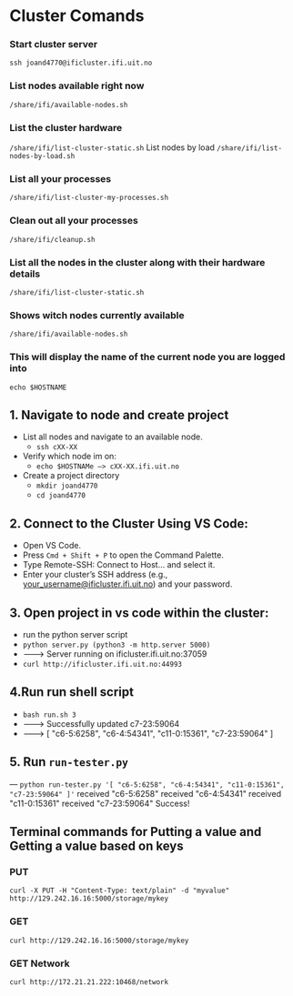 # Cluster Comands

### Start cluster server
```ssh joand4770@ificluster.ifi.uit.no```
### List nodes available right now
```/share/ifi/available-nodes.sh```
### List the cluster hardware
```/share/ifi/list-cluster-static.sh```
List nodes by load
```/share/ifi/list-nodes-by-load.sh```
### List all your processes
```/share/ifi/list-cluster-my-processes.sh```
### Clean out all your processes
```/share/ifi/cleanup.sh```

### List all the nodes in the cluster along with their hardware details
```/share/ifi/list-cluster-static.sh```
### Shows witch nodes currently available
```/share/ifi/available-nodes.sh```
### This will display the name of the current node you are logged into
```echo $HOSTNAME```

## 1. Navigate to node and create project
  - List all nodes and navigate to an available node.
    - ```ssh cXX-XX```
  - Verify which node im on:
    - ```echo $HOSTNAMe —> cXX-XX.ifi.uit.no```
  - Create a project directory
    - ```mkdir joand4770```
    - ```cd joand4770```

## 2. Connect to the Cluster Using VS Code:
  - Open VS Code.
  - Press  ```Cmd + Shift + P``` to open the Command Palette.
  - Type Remote-SSH: Connect to Host... and select it.
  - Enter your cluster’s SSH address (e.g., your_username@ificluster.ifi.uit.no) and your password.

## 3. Open project in vs code within the cluster:
  - run the python server script
  - ```python server.py (python3 -m http.server 5000)```
  -  --—> Server running on ificluster.ifi.uit.no:37059
  - ```curl http://ificluster.ifi.uit.no:44993```

## 4.Run run shell script
  - ```bash run.sh 3```
  - --—> Successfully updated c7-23:59064
  - ---> [ "c6-5:6258", "c6-4:54341", "c11-0:15361", "c7-23:59064" ]

## 5. Run ```run-tester.py```
  — ```python run-tester.py '[ "c6-5:6258", "c6-4:54341", "c11-0:15361", "c7-23:59064" ]'```
  received "c6-5:6258"
  received "c6-4:54341"
  received "c11-0:15361"
  received "c7-23:59064"
  Success!

## Terminal commands for Putting a value and Getting a value based on keys
### PUT 
```curl -X PUT -H "Content-Type: text/plain" -d "myvalue" http://129.242.16.16:5000/storage/mykey```
### GET 
```curl http://129.242.16.16:5000/storage/mykey```
### GET Network
```curl http://172.21.21.222:10468/network```